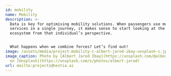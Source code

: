 ```yaml
---
id: mobility
name: Mobility
description: >-
  Data is key for optimising mobility solutions. When passengers use multiple
  services in a single journey, it makes sense to start looking at the data
  ecosystem from that individual’s perspective.


  What happens when we combine forces? Let’s find out!
image: /assets/media/project-mobility-c-albert-jarod-ibay-unsplash-c.jpeg
image_caption: Photo by [Albert Jarod Ibay](https://unsplash.com/@albertibay)
  on [Unsplash](https://unsplash.com/s/photos/albert-jarod)
url: mailto:projects@hestia.ai
---
```

